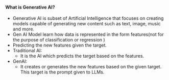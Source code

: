 
#### What is Generative AI?
- Generative AI is subset of Artificial Intelligence that focuses on creating models capable of generating new content such as text, image, music and more.
- Gen AI Model learn how data is represented in the form features(not for the purpose of classification or regression )
- Predicting the new features given the target.
- Traditional AI:
	- It is the AI which predicts the target based on the features.
- GenAI:
	- It creates or generates the new features based on the given target. This target is the prompt given to LLMs.
